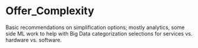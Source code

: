 # Offer_Complexity
Basic recommendations on simplification options; mostly analytics, some side ML work to help with Big Data categorization selections for services vs. hardware vs. software.
